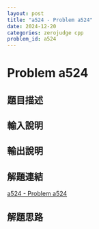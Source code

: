 ```yaml
---
layout: post
title: "a524 - Problem a524"
date: 2024-12-20
categories: zerojudge cpp
problem_id: a524
---
```


# Problem a524

## 題目描述



## 輸入說明



## 輸出說明



## 解題連結

[a524 - Problem a524](https://zerojudge.tw/ShowProblem?problemid=a524)

## 解題思路

